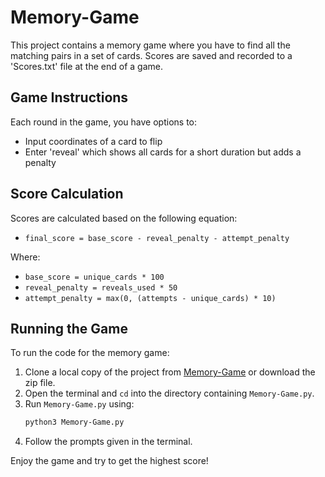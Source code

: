 # Memory-Game

This project contains a memory game where you have to find all the matching pairs in a set of cards. Scores are saved and recorded to a 'Scores.txt' file at the end of a game.

## Game Instructions

Each round in the game, you have options to:
- Input coordinates of a card to flip
- Enter 'reveal' which shows all cards for a short duration but adds a penalty

## Score Calculation

Scores are calculated based on the following equation:
- `final_score = base_score - reveal_penalty - attempt_penalty`

Where:
- `base_score = unique_cards * 100`
- `reveal_penalty = reveals_used * 50`
- `attempt_penalty = max(0, (attempts - unique_cards) * 10)`

## Running the Game

To run the code for the memory game:
1. Clone a local copy of the project from [Memory-Game](https://github.com/YakMan101/Memory-Game.git) or download the zip file.
2. Open the terminal and `cd` into the directory containing `Memory-Game.py`.
3. Run `Memory-Game.py` using:
   ```bash
   python3 Memory-Game.py
4. Follow the prompts given in the terminal.

Enjoy the game and try to get the highest score!